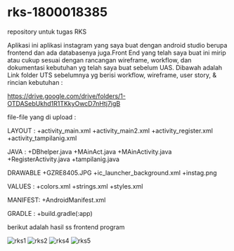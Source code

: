# rks-1800018385
repository untuk tugas RKS

Aplikasi ini aplikasi instagram yang saya buat dengan android studio berupa frontend dan ada databasenya juga.Front End yang telah saya buat ini mirip atau cukup sesuai dengan rancangan wireframe, workflow, dan dokumentasi kebutuhan yg telah saya buat sebelum UAS. Dibawah adalah Link folder UTS sebelumnya yg berisi workflow, wireframe, user story, & rincian kebutuhan :

https://drive.google.com/drive/folders/1-OTDASebUkhd1R1TKkyOwcD7nHtj7igB


file-file yang di upload :

LAYOUT :
+activity_main.xml
+activity_main2.xml
+activity_register.xml
+activity_tampilanig.xml

JAVA :
+DBhelper.java
+MAinAct.java
+MAinActivity.java
+RegisterActivity.java
+tampilanig.java

DRAWABLE
+GZRE8405.JPG
+ic_launcher_background.xml
+instag.png

VALUES :
+colors.xml
+strings.xml
+styles.xml

MANIFEST:
+AndroidManifest.xml

GRADLE :
+build.gradle(:app)

berikut adalah hasil ss frontend program

![rks1](https://user-images.githubusercontent.com/48514779/106565618-adf9e280-6561-11eb-8d57-730438f62241.png)
![rks2](https://user-images.githubusercontent.com/48514779/106565626-b05c3c80-6561-11eb-9571-95e159beea7c.png)
![rks4](https://user-images.githubusercontent.com/48514779/106565635-b3572d00-6561-11eb-9eff-d6ddf3671cae.png)
![rks5](https://user-images.githubusercontent.com/48514779/106565645-b6521d80-6561-11eb-83d1-f9c1a90a09e7.png)


